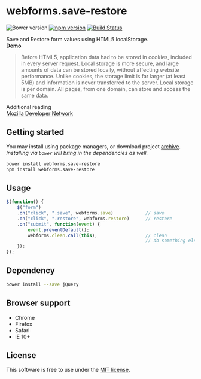 # webforms.save-restore
![Bower version](https://img.shields.io/bower/v/webforms.save-restore.svg?style=flat)
[![npm version](https://img.shields.io/npm/v/webforms.save-restore.svg?style=flat)](https://www.npmjs.com/package/webforms.save-restore)
[![Build Status](https://travis-ci.org/bcorreia/webforms.save-restore.svg?branch=master)](https://travis-ci.org/bcorreia/webforms.save-restore)

Save and Restore form values using HTML5 localStorage.<br />
[**Demo**](http://bcorreia.com/projects/webforms.save-restore/src/)

> Before HTML5, application data had to be stored in cookies, included in every server request. Local storage is more secure, and large amounts of data can be stored locally, without affecting website performance.
> Unlike cookies, the storage limit is far larger (at least 5MB) and information is never transferred to the server.
> Local storage is per domain. All pages, from one domain, can store and access the same data.

Additional reading<br />
[Mozilla Developer Network](https://developer.mozilla.org/en-US/docs/Web/API/Web_Storage_API)

## Getting started
You may install using package managers, or download project [archive](https://github.com/bcorreia/webforms.save-restore/archive/master.zip).<br />
*Installing via `bower` will bring in the dependencies as well.*
```bash
bower install webforms.save-restore
npm install webforms.save-restore
```

## Usage
```javascript
$(function() {
    $("form")
    .on("click", ".save", webforms.save)            // save
    .on("click", ".restore", webforms.restore)      // restore
    .on("submit", function(event) {
        event.preventDefault();
        webforms.clean.call(this);                  // clean
                                                    // do something else
    });
});
```

## Dependency
```bash
bower install --save jQuery
```

## Browser support
- Chrome
- Firefox
- Safari
- IE 10+

## License
This software is free to use under the <a href="https://github.com/bcorreia/webforms.save-restore/blob/master/license.md">MIT license</a>.
